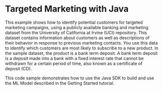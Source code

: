 # Targeted Marketing with Java

This example shows how to identify potential customers for targeted
marketing campaigns, using a publicly available banking and marketing
dataset from the University of California at Irvine  (UCI) repository.
This dataset contains information about customers as well as
descriptions of their behavior in response to previous marketing
contacts. You use this data to identify which customers are most
likely to subscribe to a new product. In the sample dataset, the
product is a bank term deposit. A bank term deposit is a deposit made
into a bank with a fixed interest rate that cannot be withdrawn for a
certain period of time, also known as a certificate of deposit (CD).

This code sample demonstrates how to use the Java SDK 
to build and use the ML Model described in the Getting Started
tutorial.

